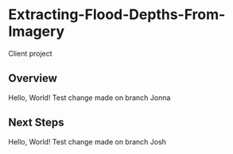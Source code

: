 # Extracting-Flood-Depths-From-Imagery
Client project
## Overview
Hello, World!
Test change made on branch Jonna
## Next Steps
Hello, World!
Test change made on branch Josh
